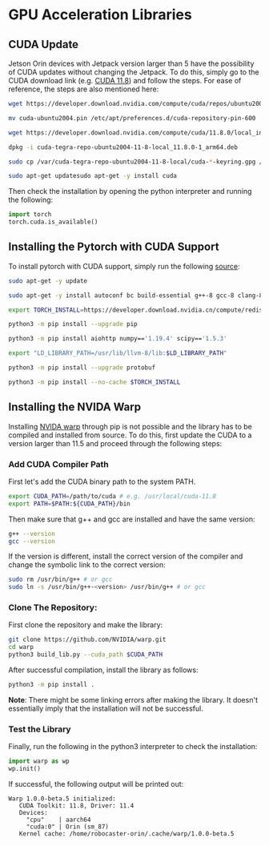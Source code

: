 # GPU Acceleration Libraries
## CUDA Update
Jetson Orin devices with Jetpack version larger than 5 have the possibility of CUDA updates without changing the Jetpack. To do this, simply go to the CUDA download link (e.g. [CUDA 11.8](https://developer.nvidia.com/cuda-11-8-0-download-archive?target_os=Linux&target_arch=aarch64-jetson&Compilation=Native&Distribution=Ubuntu&target_version=20.04&target_type=deb_local)) and follow the steps. For ease of reference, the steps are also mentioned here:

```bash
wget https://developer.download.nvidia.com/compute/cuda/repos/ubuntu2004/arm64/cuda-ubuntu2004.pinsudo 

mv cuda-ubuntu2004.pin /etc/apt/preferences.d/cuda-repository-pin-600

wget https://developer.download.nvidia.com/compute/cuda/11.8.0/local_installers/cuda-tegra-repo-ubuntu2004-11-8-local_11.8.0-1_arm64.debsudo 

dpkg -i cuda-tegra-repo-ubuntu2004-11-8-local_11.8.0-1_arm64.deb

sudo cp /var/cuda-tegra-repo-ubuntu2004-11-8-local/cuda-*-keyring.gpg /usr/share/keyrings/

sudo apt-get updatesudo apt-get -y install cuda
```

Then check the installation by opening the python interpreter and running the following:

```python
import torch 
torch.cuda.is_available()
```
## Installing the Pytorch with CUDA Support
To install pytorch with CUDA support, simply run the following [source](https://docs.nvidia.com/deeplearning/frameworks/install-pytorch-jetson-platform/index.html):

```bash
sudo apt-get -y update

sudo apt-get -y install autoconf bc build-essential g++-8 gcc-8 clang-8 lld-8 gettext-base gfortran-8 iputils-ping libbz2-dev libc++-dev libcgal-dev libffi-dev libfreetype6-dev libhdf5-dev libjpeg-dev liblzma-dev libncurses5-dev libncursesw5-dev libpng-dev libreadline-dev libssl-dev libsqlite3-dev libxml2-dev libxslt-dev locales moreutils openssl python-openssl rsync scons python3-pip libopenblas-dev

export TORCH_INSTALL=https://developer.download.nvidia.cn/compute/redist/jp/v511/pytorch/torch-2.0.0+nv23.05-cp38-cp38-linux_aarch64.whl

python3 -m pip install --upgrade pip

python3 -m pip install aiohttp numpy=='1.19.4' scipy=='1.5.3' 

export "LD_LIBRARY_PATH=/usr/lib/llvm-8/lib:$LD_LIBRARY_PATH"

python3 -m pip install --upgrade protobuf

python3 -m pip install --no-cache $TORCH_INSTALL
```


## Installing the NVIDA Warp
Installing [NVIDA warp](https://github.com/NVIDIA/warp) through pip is not possible and the library has to be compiled and installed from source. To do this, first update the CUDA to a version larger than 11.5 and proceed through the following steps:

### Add CUDA Compiler Path

First let's add the CUDA binary path to the system PATH. 

```bash
export CUDA_PATH=/path/to/cuda # e.g. /usr/local/cuda-11.8
export PATH=$PATH:${CUDA_PATH}/bin
```
Then make sure that g++ and gcc are installed and have the same version:

```bash
g++ --version
gcc --version
```
If the version is different, install the correct version of the compiler and change the symbolic link to the correct version:

```bash
sudo rm /usr/bin/g++ # or gcc
sudo ln -s /usr/bin/g++-<version> /usr/bin/g++ # or gcc
```
### Clone The Repository:

First clone the repository and make the library:
```bash
git clone https://github.com/NVIDIA/warp.git
cd warp
python3 build_lib.py --cuda_path $CUDA_PATH
```
After successful compilation, install the library as follows:

```bash
python3 -m pip install .
```
**Note**: There might be some linking errors after making the library. It doesn't essentially imply that the installation will not be successful.

### Test the Library

Finally, run the following in the python3 interpreter to check the installation:

```python 
import warp as wp
wp.init()
```

If successful, the following output will be printed out:

```
Warp 1.0.0-beta.5 initialized:
   CUDA Toolkit: 11.8, Driver: 11.4
   Devices:
     "cpu"    | aarch64
     "cuda:0" | Orin (sm_87)
   Kernel cache: /home/robocaster-orin/.cache/warp/1.0.0-beta.5
```



